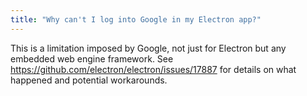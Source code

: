 ```yaml
---
title: "Why can't I log into Google in my Electron app?"
---
```


This is a limitation imposed by Google, not just for Electron but any embedded
web engine framework. See https://github.com/electron/electron/issues/17887 for
details on what happened and potential workarounds.
